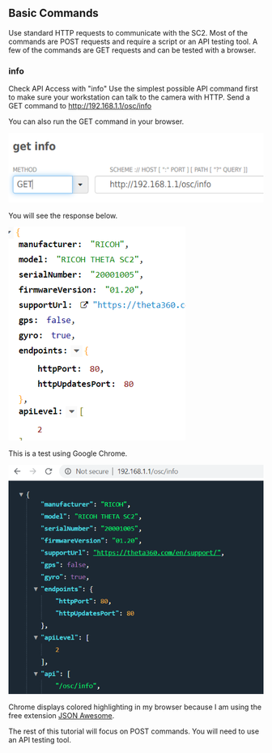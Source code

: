 ## Basic Commands

Use standard HTTP requests to communicate with the SC2.  Most of the commands are
POST requests and require a script or an API testing tool. A few of the 
commands are GET requests and can be tested with a browser.

### info

Check API Access with "info"
Use the simplest possible API command first to make sure your workstation can talk to the camera with HTTP. Send a GET command to http://192.168.1.1/osc/info

You can also run the GET command in your browser.

![info](images/basic-commands/info.png)

You will see the response below.

![info response](images/basic-commands/info-response.png)

This is a test using Google Chrome.

![info Chrome](images/basic-commands/info-chrome.png)

Chrome displays colored highlighting in my browser because I am using the free extension 
[JSON Awesome](https://chrome.google.com/webstore/detail/json-viewer-awesome/iemadiahhbebdklepanmkjenfdebfpfe?hl=en).

The rest of this tutorial will focus on POST commands.  You will need to use an API testing tool.

